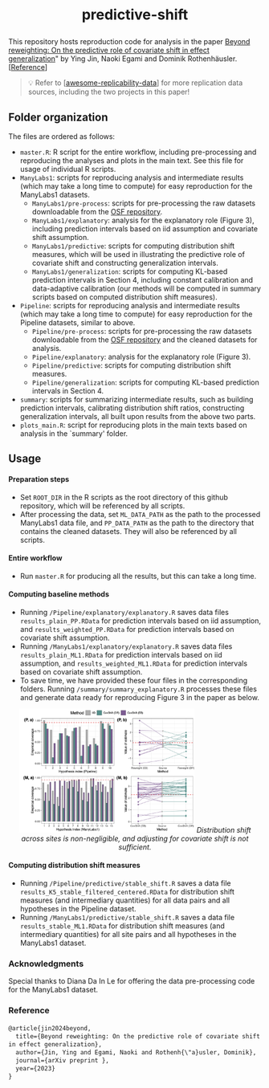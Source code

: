 <h1 align="center">
<p> predictive-shift
</h1>

This repository hosts reproduction code for analysis in the paper [Beyond reweighting: On the predictive role of covariate shift in effect generalization]()" by Ying Jin, Naoki Egami and Dominik Rothenhäusler. [[Reference](#reference2)]


> :bulb: Refer to [[awesome-replicability-data](https://github.com/ying531/awesome-replicability-data)] for more replication data sources, including the two projects in this paper!


## Folder organization 

The files are ordered as follows:
- `master.R`: R script for the entire workflow, including pre-processing and reproducing the analyses and plots in the main text. See this file for usage of individual R scripts. 
- `ManyLabs1`: scripts for reproducing analysis and intermediate results (which may take a long time to compute) for easy reproduction for the ManyLabs1 datasets. 
    - `ManyLabs1/pre-process`: scripts for pre-processing the raw datasets downloadable from the [OSF repository](https://osf.io/wx7ck/). 
    - `ManyLabs1/explanatory`: analysis for the explanatory role (Figure 3), including prediction intervals based on iid assumption and covariate shift assumption.
    - `ManyLabs1/predictive`: scripts for computing distribution shift measures, which will be used in illustrating the predictive role of covariate shift and constructing generalization intervals.
    - `ManyLabs1/generalization`: scripts for computing KL-based prediction intervals in Section 4, including constant calibration and data-adaptive calibration (our methods will be computed in summary scripts based on computed distribution shift measures).
- `Pipeline`: scripts for reproducing analysis and intermediate results (which may take a long time to compute) for easy reproduction for the Pipeline datasets, similar to above. 
    - `Pipeline/pre-process`: scripts for pre-processing the raw datasets downloadable from the [OSF repository](https://osf.io/wx7ck/) and the cleaned datasets for analysis. 
    - `Pipeline/explanatory`: analysis for the explanatory role (Figure 3).
    - `Pipeline/predictive`: scripts for computing distribution shift measures.
    - `Pipeline/generalization`: scripts for computing KL-based prediction intervals in Section 4.
- `summary`: scripts for summarizing intermediate results, such as building prediction intervals, calibrating distribution shift ratios, constructing generalization intervals, all built upon results from the above two parts. 
- `plots_main.R`: script for reproducing plots in the main texts based on analysis in the `summary' folder. 


## Usage


#### Preparation steps

- Set `ROOT_DIR` in the R scripts as the root directory of this github repository, which will be referenced by all scripts.
- After processing the data, set `ML_DATA_PATH` as the path to the processed ManyLabs1 data file, and `PP_DATA_PATH` as the path to the directory that contains the cleaned datasets. They will also be referenced by all scripts.  

#### Entire workflow

- Run `master.R` for producing all the results, but this can take a long time. 

#### Computing baseline methods 

- Running `/Pipeline/explanatory/explanatory.R` saves data files `results_plain_PP.RData` for prediction intervals based on iid assumption, and `results_weighted_PP.RData` for prediction intervals based on covariate shift assumption. 
- Running `/ManyLabs1/explanatory/explanatory.R` saves data files `results_plain_ML1.RData` for prediction intervals based on iid assumption, and `results_weighted_ML1.RData` for prediction intervals based on covariate shift assumption. 
- To save time, we have provided these four files in the corresponding folders. Running `/summary/summary_explanatory.R` processes these files and generate data ready for reproducing Figure 3 in the paper as below. 

<p align="center">
  <img src="./plots/explanatory_PPML.png" width="350"> 
  <em>Distribution shift across sites is non-negligible, and adjusting for covariate shift is not sufficient.</em>
</p> 

#### Computing distribution shift measures

- Running `/Pipeline/predictive/stable_shift.R` saves a data file `results_K5_stable_filtered_centered.RData` for distribution shift measures (and intermediary quantities) for all data pairs and all hypotheses in the Pipeline dataset. 
- Running `/ManyLabs1/predictive/stable_shift.R` saves a data file `results_stable_ML1.RData` for distribution shift measures (and intermediary quantities) for all site pairs and all hypotheses in the ManyLabs1 dataset. 


### Acknowledgments 

Special thanks to  Diana Da In Le for offering the data pre-processing code for the ManyLabs1 dataset.

### Reference  

<a name="reference"></a>
```
@article{jin2024beyond,
  title={Beyond reweighting: On the predictive role of covariate shift in effect generalization},
  author={Jin, Ying and Egami, Naoki and Rothenh{\"a}usler, Dominik},
  journal={arXiv preprint },
  year={2023}
}
```